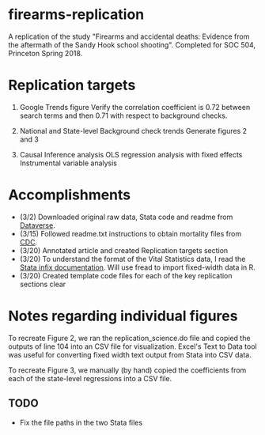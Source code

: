 # firearms-replication
A replication of the study "Firearms and accidental deaths: Evidence from the aftermath of the Sandy Hook school shooting". Completed for SOC 504, Princeton Spring 2018.

# Replication targets 
1. Google Trends figure 
Verify the correlation coefficient is 0.72 between search terms and then 0.71 with respect to background checks. 

2. National and State-level Background check trends 
Generate figures 2 and 3 

3. Causal Inference analysis 
OLS regression analysis with fixed effects 
Instrumental variable analysis 

# Accomplishments 
* (3/2) Downloaded original raw data, Stata code and readme from [Dataverse](https://dataverse.harvard.edu/dataset.xhtml?persistentId=doi:10.7910/DVN/EVLKBN). 
* (3/15) Followed readme.txt instructions to obtain mortality files from [CDC](https://www.cdc.gov/nchs/data_access/vitalstatsonline.htm#Mortality_Multiple). 
* (3/20) Annotated article and created Replication targets section 
* (3/20) To understand the format of the Vital Statistics data, I read the [Stata infix documentation](https://www.stata.com/manuals13/dinfixfixedformat.pdf). Will use fread to import fixed-width data in R. 
* (3/20) Created template code files for each of the key replication sections clear

# Notes regarding individual figures 
To recreate Figure 2, we ran the replication_science.do file and copied the outputs of line 104 into an CSV file for visualization. Excel's Text to Data tool was useful for converting fixed width text output from Stata into CSV data. 

To recreate Figure 3, we manually (by hand) copied the coefficients from each of the state-level regressions into a CSV file. 

## TODO
* Fix the file paths in the two Stata files 

